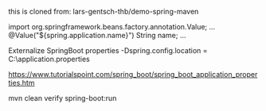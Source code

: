 this is cloned from: lars-gentsch-thb/demo-spring-maven

import org.springframework.beans.factory.annotation.Value;
...
@Value("${spring.application.name}")
String name;
...

Externalize SpringBoot properties
-Dspring.config.location = C:\application.properties


https://www.tutorialspoint.com/spring_boot/spring_boot_application_properties.htm

mvn clean verify spring-boot:run
